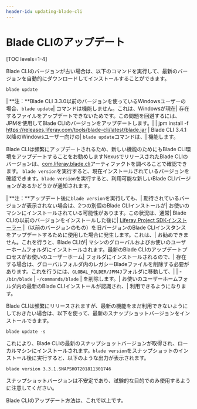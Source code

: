 ```yaml
---
header-id: updating-blade-cli
---
```


# Blade CLIのアップデート

[TOC levels=1-4]

Blade CLIのバージョンが古い場合は、以下のコマンドを実行して、最新のバージョンを自動的にダウンロードしてインストールすることができます。

    blade update

| **注：**Blade CLI 3.3.0以前のバージョンを使っているWindowsユーザーの場合、`blade update`| コマンドは機能しません。これは、Windowsが現在| 存在するファイルをアップデートできないためです。この問題を回避するには、JPMを使用してBlade CLIのバージョンをアップデートします。|
|     jpm install -f https://releases.liferay.com/tools/blade-cli/latest/blade.jar
| Blade CLI 3.4.1以降のWindowsユーザー向けの| `blade update`コマンドは、| 機能します。

Blade CLIは頻繁にアップデートされるため、新しい機能のためにもBlade CLI環境をアップデートすることをお勧めしますNexusでリリースされたBlade CLIのバージョンは、[com.liferay.blade.cli](https://repository-cdn.liferay.com/nexus/content/repositories/liferay-public-releases/com/liferay/blade/com.liferay.blade.cli/)アーティファクトを調べることで確認できます。
`blade version`を実行すると、現在インストールされているバージョンを確認できます。`blade version`を実行すると、利用可能な新しいBlade CLIバージョンがあるかどうかが通知されます。

| **注：**アップデート後に`blade version`を実行しても、| 期待されているバージョンが表示されない場合は、2つの別個のBlade CLIインストールが| お使いのマシンにインストールされている可能性があります。この状況は、通常| Blade CLIの以前のバージョンをインストールした後に| [Liferay Project SDKインストーラー](/docs/7-1/tutorials/-/knowledge_base/t/installing-blade-cli) |（以前のバージョンのもの）を旧バージョンのBlade CLIインスタンスをアップデートするために使用した場合に発生します。これは、| お勧めできません。これを行うと、Blade CLIが| マシンのグローバルおよびお使いのユーザーホームフォルダにインストールされます。最新のBlade CLIのアップデートプロセスがお使いのユーザーホーム| フォルダにインストールされるので、| 存在する場合は、グローバルフォルダ内のレガシーBladeファイルを削除する必要があります。これを行うには、`GLOBAL_FOLDER/JPM4J`フォルダに移動して、| | - `/bin/blade` | -`/commands/blade` | を削除します。| お使いのユーザーホームフォルダ内の最新のBlade CLIインストールが認識され、| 利用できるようになります。

Blade CLIは頻繁にリリースされますが、最新の機能をまだ利用できないようにしておきたい場合は、以下を使って、最新のスナップショットバージョンをインストールできます。

    blade update -s

これにより、Blade CLIの最新のスナップショットバージョンが取得され、ローカルマシンにインストールされます。`blade version`をスナップショットのインストール後に実行すると、以下のような出力が表示されます。

    blade version 3.3.1.SNAPSHOT201811301746

スナップショットバージョンは不安定であり、試験的な目的でのみ使用するように注意してください。

 Blade CLIのアップデート方法は、これで以上です。
